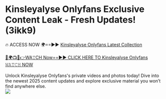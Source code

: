 # Kinsleyalyse Onlyfans Exclusive Content Leak - Fresh Updates! (3ikk9)

🔥 ACCESS NOW 🌍==►► <a href="https://tinyurl.com/kvy9nzfs" rel="nofollow">Kinsleyalyse Onlyfans Latest Collection</a>
<br><br>
[🔴🌍📺📱👉WA𝚃CH Now==►► CLICK HERE TO Kinsleyalyse Onlyfans 𝚆𝙰𝚃𝙲𝙷 NOW](https://tinyurl.com/kvy9nzfs)
<br><br>
Unlock Kinsleyalyse Onlyfans's private videos and photos today! Dive into the newest 2025 content updates and explore exclusive material you won’t find anywhere else.
<br>
<a href="https://tinyurl.com/kvy9nzfs" rel="nofollow" data-target="animated-image.originalLink"><img src="https://camo.githubusercontent.com/8a4f000d20f83aca3bf7ec5f350d767afa0574a8a352519fd8cfa583a6f93a33/68747470733a2f2f692e696d6775722e636f6d2f644a486b345a712e676966" data-canonical-src="https://i.imgur.com/dJHk4Zq.gif" style="max-width: 100%; display: inline-block;" data-target="animated-image.originalImage"></a>
<br>
